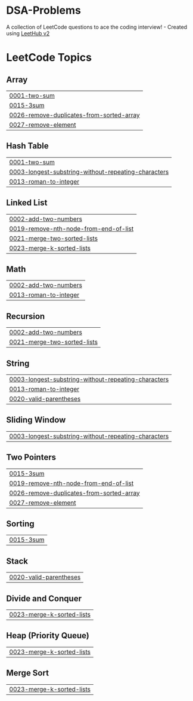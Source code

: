 # DSA-Problems
A collection of LeetCode questions to ace the coding interview! - Created using [LeetHub v2](https://github.com/arunbhardwaj/LeetHub-2.0)

<!---LeetCode Topics Start-->
# LeetCode Topics
## Array
|  |
| ------- |
| [0001-two-sum](https://github.com/KingDavidKo/DSA-Problems/tree/master/0001-two-sum) |
| [0015-3sum](https://github.com/KingDavidKo/DSA-Problems/tree/master/0015-3sum) |
| [0026-remove-duplicates-from-sorted-array](https://github.com/KingDavidKo/DSA-Problems/tree/master/0026-remove-duplicates-from-sorted-array) |
| [0027-remove-element](https://github.com/KingDavidKo/DSA-Problems/tree/master/0027-remove-element) |
## Hash Table
|  |
| ------- |
| [0001-two-sum](https://github.com/KingDavidKo/DSA-Problems/tree/master/0001-two-sum) |
| [0003-longest-substring-without-repeating-characters](https://github.com/KingDavidKo/DSA-Problems/tree/master/0003-longest-substring-without-repeating-characters) |
| [0013-roman-to-integer](https://github.com/KingDavidKo/DSA-Problems/tree/master/0013-roman-to-integer) |
## Linked List
|  |
| ------- |
| [0002-add-two-numbers](https://github.com/KingDavidKo/DSA-Problems/tree/master/0002-add-two-numbers) |
| [0019-remove-nth-node-from-end-of-list](https://github.com/KingDavidKo/DSA-Problems/tree/master/0019-remove-nth-node-from-end-of-list) |
| [0021-merge-two-sorted-lists](https://github.com/KingDavidKo/DSA-Problems/tree/master/0021-merge-two-sorted-lists) |
| [0023-merge-k-sorted-lists](https://github.com/KingDavidKo/DSA-Problems/tree/master/0023-merge-k-sorted-lists) |
## Math
|  |
| ------- |
| [0002-add-two-numbers](https://github.com/KingDavidKo/DSA-Problems/tree/master/0002-add-two-numbers) |
| [0013-roman-to-integer](https://github.com/KingDavidKo/DSA-Problems/tree/master/0013-roman-to-integer) |
## Recursion
|  |
| ------- |
| [0002-add-two-numbers](https://github.com/KingDavidKo/DSA-Problems/tree/master/0002-add-two-numbers) |
| [0021-merge-two-sorted-lists](https://github.com/KingDavidKo/DSA-Problems/tree/master/0021-merge-two-sorted-lists) |
## String
|  |
| ------- |
| [0003-longest-substring-without-repeating-characters](https://github.com/KingDavidKo/DSA-Problems/tree/master/0003-longest-substring-without-repeating-characters) |
| [0013-roman-to-integer](https://github.com/KingDavidKo/DSA-Problems/tree/master/0013-roman-to-integer) |
| [0020-valid-parentheses](https://github.com/KingDavidKo/DSA-Problems/tree/master/0020-valid-parentheses) |
## Sliding Window
|  |
| ------- |
| [0003-longest-substring-without-repeating-characters](https://github.com/KingDavidKo/DSA-Problems/tree/master/0003-longest-substring-without-repeating-characters) |
## Two Pointers
|  |
| ------- |
| [0015-3sum](https://github.com/KingDavidKo/DSA-Problems/tree/master/0015-3sum) |
| [0019-remove-nth-node-from-end-of-list](https://github.com/KingDavidKo/DSA-Problems/tree/master/0019-remove-nth-node-from-end-of-list) |
| [0026-remove-duplicates-from-sorted-array](https://github.com/KingDavidKo/DSA-Problems/tree/master/0026-remove-duplicates-from-sorted-array) |
| [0027-remove-element](https://github.com/KingDavidKo/DSA-Problems/tree/master/0027-remove-element) |
## Sorting
|  |
| ------- |
| [0015-3sum](https://github.com/KingDavidKo/DSA-Problems/tree/master/0015-3sum) |
## Stack
|  |
| ------- |
| [0020-valid-parentheses](https://github.com/KingDavidKo/DSA-Problems/tree/master/0020-valid-parentheses) |
## Divide and Conquer
|  |
| ------- |
| [0023-merge-k-sorted-lists](https://github.com/KingDavidKo/DSA-Problems/tree/master/0023-merge-k-sorted-lists) |
## Heap (Priority Queue)
|  |
| ------- |
| [0023-merge-k-sorted-lists](https://github.com/KingDavidKo/DSA-Problems/tree/master/0023-merge-k-sorted-lists) |
## Merge Sort
|  |
| ------- |
| [0023-merge-k-sorted-lists](https://github.com/KingDavidKo/DSA-Problems/tree/master/0023-merge-k-sorted-lists) |
<!---LeetCode Topics End-->